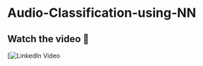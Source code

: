 # Audio-Classification-using-NN

## Watch the video 🎥
[![LinkedIn Video](https://www.linkedin.com/posts/abdullah-khaled-0608a9236_%D8%A7%D9%84%D8%B3%D9%84%D8%A7%D9%85-%D8%B9%D9%84%D9%8A%D9%83%D9%85-%D8%A7%D9%88%D9%84-%D9%85%D8%B4%D8%B1%D9%88%D8%B9-%D8%A7%D8%B9%D9%85%D9%84%D9%87-%D8%B9%D9%86-%D8%A7%D9%84-audio-activity-7176652964512579586-BxiN?utm_source=share&utm_medium=member_desktop)
